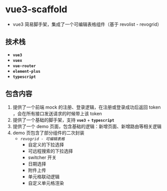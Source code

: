 # vue3-scaffold

- vue3 简易脚手架，集成了一个可编辑表格组件（基于 revolist - revogrid）

## 技术栈

- **`vue3`**
- **`vuex`**
- **`vue-router`**
- **`element-plus`**
- **`typescript`**

## 包含内容

1. 提供了一个前端 mock 的注册、登录逻辑，在注册或登录成功后返回 token ，会在所有接口发送请求的时候带上该 token
2. 提供了一个基础的脚手架，支持 **`vue3`** + **`typescript`**
3. 提供了一个 demo 页面，包含基础的逻辑：新增页面、新增路由等相关逻辑
4. demo 页包含了部分组件的二次封装
   - _`revogrid - 可编辑表格`_
     - 自定义的下拉选择
     - 可远程搜索的下拉选择
     - switcher 开关
     - 日期选择
     - 附件上传
     - 单元格联动逻辑
     - 自定义单元格渲染
